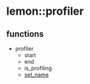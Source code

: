 lemon::profiler
====

functions
----
* profiler
  * start
  * end
  * is_profiling
  * [set_name](set_name.md)
